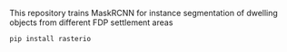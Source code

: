 This repository trains MaskRCNN for instance segmentation of dwelling objects from different FDP settlement areas

```pip install rasterio```
